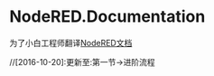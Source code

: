 # NodeRED.Documentation

为了小白工程师翻译[NodeRED文档](https://github.com/bluefalconjun/NodeRED.Documentation/blob/master/documentation.overview.md)


 //[2016-10-20]:更新至:第一节->进阶流程
